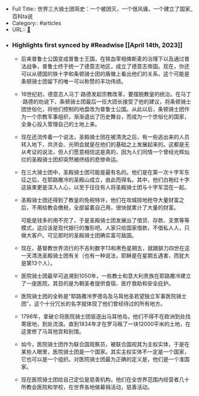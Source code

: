 - Full Title:: 世界三大骑士团简史：一个被团灭，一个很风骚，一个建立了国家_百科ta说
- Category:: #articles
- URL:: [🔗](https://baike.baidu.com/tashuo/browse/content?id=835bbb2f9e70da26a7039de2&lemmaId=7052947&fromLemmaModule=pcBottom&lemmaTitle=%E4%B8%89%E5%A4%A7%E9%AA%91%E5%A3%AB%E5%9B%A2&fromModule=lemma_bottom-tashuo-article)
- ### Highlights first synced by #Readwise [[April 14th, 2023]]
    - 后来普鲁士公国变成普鲁士王国，在铁血宰相俾斯麦的治理下以及通过普法战争，普鲁士终于统一了德意志地区，成立了德意志帝国。现在，你还可以从德国的铁十字和条顿骑士团的盾徽上看出他们的关系，这个可能是条顿骑士团留下的唯一可以称赞的丰功伟绩。
    - 16世纪初，德意志人马丁·路德发起宗教改革，要摆脱教皇的统治。在马丁·路德的劝说下，条顿骑士团最后一任大团长接受了他的建议，将条顿骑士团世俗化，将他们控制的地盘改为普鲁士公国。从此以后，条顿骑士团作为一个宗教军事组织，渐渐退出了历史舞台，而成为一个世俗化的国家，全身心投入管理自己的土地上来。
    - 现在还流传着一个说法，圣殿骑士团在被清洗之后，有一些逃出来的人员转入地下，共济会、光明会就是在他们的基础之上发展起来的。这都是无从考证的说法，但人们愿意相信这是真的，因为人们同情一个曾经光辉灿烂的圣殿骑士团却突然被终结的悲惨命运。
    - 在三大骑士团中，圣殿骑士团可能是最有名的。他们是在第一次十字军东征之后，在耶路撒冷的圣殿山成立，由此而得名。其中，他们白袍红十字这装束更是深入人心，以至于往往有人将圣殿骑士团与十字军混在一起。
    - 圣殿骑士团还得到了教皇的免税特许，他们在攻城掠地抢夺大量财富之后，不用给教会缴税，全部留着自己用，很快就累计了大量的财富。
      
      可能是钱多的用不完了，于是圣殿骑士团发展出了借贷、存款、支票等等模式，这应该是现代银行的雏形吧。人家只给国家借款，不借私人人，只做大客户。可见那时的圣殿骑士团确实富可敌国。
    - 现在，基督教世界流行的不吉利数字13和黑色星期五，就跟腓力四世在这一天清洗圣殿骑士团有关（也有一种说法，耶稣是在星期五遇害，而犹大是第13个人）。
    - 医院骑士团最早可追溯到1050年，一些教士和意大利贵族在耶路撒冷建立了一座医院，其目的是为朝圣者提供食宿、医疗救助和安全庇护。
    - 医院骑士团的全称是“耶路撒冷罗德岛及马耳他圣若望独立军事医院骑士团”，这个十分冗长的名字就体现了他们曾经待过的所有地方。
    - 1798年，拿破仑将医院骑士团驱逐出马耳他岛，他们不得不在欧洲到处找寄居地，到处流浪。直到1834年才在罗马租了一块12000平米的土地，在这里修了马耳他宫和别馆。
    - 如今，医院骑士团作为联合国观察员，被联合国视其为主权实体，于是在某些人眼里，医院骑士团是一个国家。其实主权实体不一定是一个国家，它也可以是一个组织。对医院骑士团最为正确的定义是，他们是一个准国家。
    - 现在医院骑士团给自己定位是慈善机构，他们在全世界范围内经营者几十所教会医院和学校，在世界各地做募捐活动，慈善活动。
